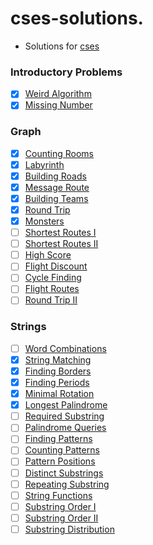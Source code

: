 # cses-solutions.
- Solutions for [cses](https://cses.fi/)

### Introductory Problems
- [X] [Weird Algorithm](solutions/introductory/weirdalgorithm.cpp)
- [X] [Missing Number](solutions/introductory/missingnumber.cpp)

### Graph
- [X] [Counting Rooms](solutions/graph/countingrooms.cpp)
- [X] [Labyrinth](solutions/graph/labyrinth.cpp)
- [X] [Building Roads](solutions/graph/buildingroads.cpp)
- [X] [Message Route](solutions/graph/messageroute.cpp)
- [X] [Building Teams](solutions/graph/buildingteams.cpp)
- [X] [Round Trip](solutions/graph/roundtrip.cpp)
- [X] [Monsters](solutions/graph/monsters.cpp)
- [ ] [Shortest Routes I]()
- [ ] [Shortest Routes II]()
- [ ] [High Score]()
- [ ] [Flight Discount]()
- [ ] [Cycle Finding]()
- [ ] [Flight Routes]()
- [ ] [Round Trip II]()

### Strings

- [ ] [Word Combinations]()
- [X] [String Matching](solutions/strings/stringmatching.cpp)
- [X] [Finding Borders](solutions/strings/findingborders.cpp)
- [X] [Finding Periods](solutions/strings/findingperiods.cpp)
- [X] [Minimal Rotation](solutions/strings/minimalrotation.cpp)
- [X] [Longest Palindrome](solutions/strings/longestpalindrome.cpp)
- [ ] [Required Substring]()
- [ ] [Palindrome Queries]()
- [ ] [Finding Patterns]()
- [ ] [Counting Patterns]()
- [ ] [Pattern Positions]()
- [ ] [Distinct Substrings]()
- [ ] [Repeating Substring]()
- [ ] [String Functions]()
- [ ] [Substring Order I]()
- [ ] [Substring Order II]()
- [ ] [Substring Distribution]()
